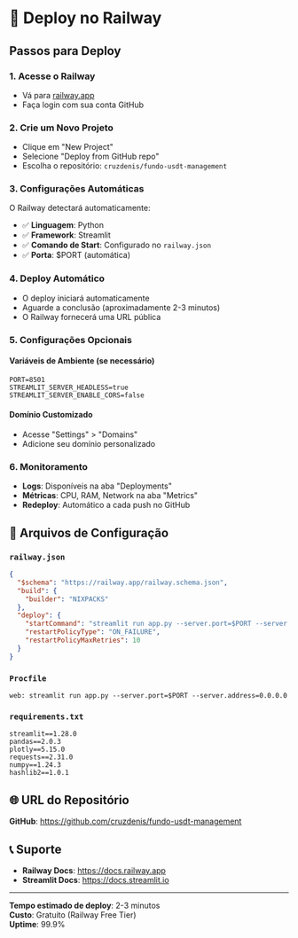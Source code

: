 # 🚀 Deploy no Railway

## Passos para Deploy

### 1. Acesse o Railway
- Vá para [railway.app](https://railway.app)
- Faça login com sua conta GitHub

### 2. Crie um Novo Projeto
- Clique em "New Project"
- Selecione "Deploy from GitHub repo"
- Escolha o repositório: `cruzdenis/fundo-usdt-management`

### 3. Configurações Automáticas
O Railway detectará automaticamente:
- ✅ **Linguagem**: Python
- ✅ **Framework**: Streamlit
- ✅ **Comando de Start**: Configurado no `railway.json`
- ✅ **Porta**: $PORT (automática)

### 4. Deploy Automático
- O deploy iniciará automaticamente
- Aguarde a conclusão (aproximadamente 2-3 minutos)
- O Railway fornecerá uma URL pública

### 5. Configurações Opcionais

#### Variáveis de Ambiente (se necessário)
```
PORT=8501
STREAMLIT_SERVER_HEADLESS=true
STREAMLIT_SERVER_ENABLE_CORS=false
```

#### Domínio Customizado
- Acesse "Settings" > "Domains"
- Adicione seu domínio personalizado

### 6. Monitoramento
- **Logs**: Disponíveis na aba "Deployments"
- **Métricas**: CPU, RAM, Network na aba "Metrics"
- **Redeploy**: Automático a cada push no GitHub

## 🔧 Arquivos de Configuração

### `railway.json`
```json
{
  "$schema": "https://railway.app/railway.schema.json",
  "build": {
    "builder": "NIXPACKS"
  },
  "deploy": {
    "startCommand": "streamlit run app.py --server.port=$PORT --server.address=0.0.0.0 --server.headless=true",
    "restartPolicyType": "ON_FAILURE",
    "restartPolicyMaxRetries": 10
  }
}
```

### `Procfile`
```
web: streamlit run app.py --server.port=$PORT --server.address=0.0.0.0
```

### `requirements.txt`
```
streamlit==1.28.0
pandas==2.0.3
plotly==5.15.0
requests==2.31.0
numpy==1.24.3
hashlib2==1.0.1
```

## 🌐 URL do Repositório
**GitHub**: https://github.com/cruzdenis/fundo-usdt-management

## 📞 Suporte
- **Railway Docs**: https://docs.railway.app
- **Streamlit Docs**: https://docs.streamlit.io

---

**Tempo estimado de deploy**: 2-3 minutos  
**Custo**: Gratuito (Railway Free Tier)  
**Uptime**: 99.9%

